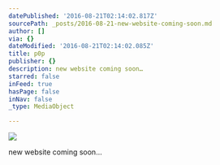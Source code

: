 ```yaml
---
datePublished: '2016-08-21T02:14:02.817Z'
sourcePath: _posts/2016-08-21-new-website-coming-soon.md
author: []
via: {}
dateModified: '2016-08-21T02:14:02.085Z'
title: p0p
publisher: {}
description: new website coming soon…
starred: false
inFeed: true
hasPage: false
inNav: false
_type: MediaObject

---
```

![](https://the-grid-user-content.s3-us-west-2.amazonaws.com/476f738a-be39-4927-828f-441a1b129fac.jpg)

new website coming soon...